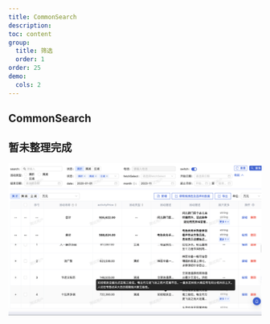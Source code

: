 ```yaml
---
title: CommonSearch
description:
toc: content
group:
  title: 筛选
  order: 1
order: 25
demo:
  cols: 2
---
```


## CommonSearch

## 暂未整理完成

![](../../../../../public/images/crud.png)

<code src='./demo/demo1.tsx'></code>
